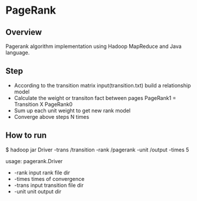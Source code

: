 # PageRank

## Overview
Pagerank algorithm implementation using Hadoop MapReduce and Java language.

## Step
* According to the transition matrix input(transition.txt) build a relationship model
* Calculate the weight or transiton fact between pages
	PageRank1 = Transition X PageRank0
* Sum up each unit weight to get new rank model
* Converge above steps N times

## How to run
$ hadoop jar Driver -trans /transition -rank /pagerank -unit /output -times 5

usage: pagerank.Driver
* -rank <arg>    input rank file dir
* -times <arg>   times of convergence
* -trans <arg>   input transition file dir
* -unit <arg>    unit output dir
